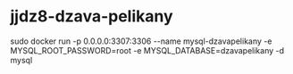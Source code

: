 # jjdz8-dzava-pelikany

sudo docker run -p 0.0.0.0:3307:3306 --name mysql-dzavapelikany -e MYSQL_ROOT_PASSWORD=root -e MYSQL_DATABASE=dzavapelikany -d mysql